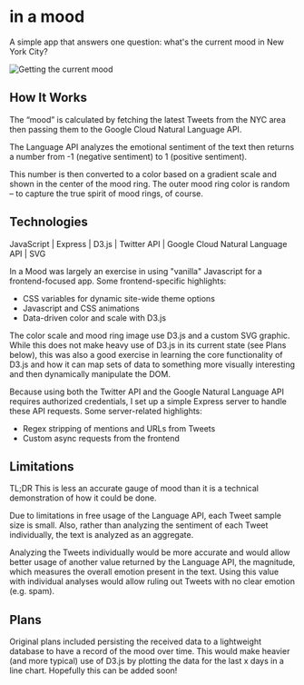 # in a mood
A simple app that answers one question: what's the current mood in New York City?

![Getting the current mood](https://user-images.githubusercontent.com/11576738/81991809-0f62d580-9610-11ea-9b81-adf7357ebf8a.gif "In a Mood in action")

## How It Works
The “mood” is calculated by fetching the latest Tweets from the NYC area then passing them to the Google Cloud Natural Language API.

The Language API analyzes the emotional sentiment of the text then returns a number from -1 (negative sentiment) to 1 (positive sentiment).

This number is then converted to a color based on a gradient scale and shown in the center of the mood ring. The outer mood ring color is random – to capture the true spirit of mood rings, of course.


## Technologies
JavaScript | Express | D3.js | Twitter API | Google Cloud Natural Language API | SVG

In a Mood was largely an exercise in using "vanilla" Javascript for a frontend-focused app. Some frontend-specific highlights:
* CSS variables for dynamic site-wide theme options
* Javascript and CSS animations
* Data-driven color and scale with D3.js

The color scale and mood ring image use D3.js and a custom SVG graphic. While this does not make heavy use of D3.js in its current state (see Plans below), this was also a good exercise in learning the core functionality of D3.js and how it can map sets of data to something more visually interesting and then dynamically manipulate the DOM. 

Because using both the Twitter API and the Google Natural Language API requires authorized credentials, I set up a simple Express server to handle these API requests. Some server-related highlights:
* Regex stripping of mentions and URLs from Tweets
* Custom async requests from the frontend


## Limitations
TL;DR This is less an accurate gauge of mood than it is a technical demonstration of how it could be done.

Due to limitations in free usage of the Language API, each Tweet sample size is small. Also, rather than analyzing the sentiment of each Tweet individually, the text is analyzed as an aggregate.

Analyzing the Tweets individually would be more accurate and would allow better usage of another value returned by the Language API, the magnitude, which measures the overall emotion present in the text. Using this value with individual analyses would allow ruling out Tweets with no clear emotion (e.g. spam).


## Plans
Original plans included persisting the received data to a lightweight database to have a record of the mood over time. This would make heavier (and more typical) use of D3.js by plotting the data for the last x days in a line chart. Hopefully this can be added soon! 

